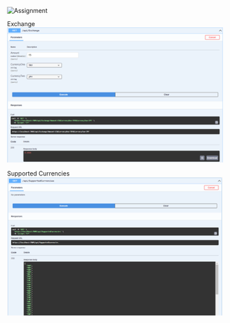 ![Assignment](https://github.com/erencalbay/Exchange/assets/73295969/42f69a62-521d-4601-a27b-160d18e4a0bf)

Exchange
![Supported Currencies](https://github.com/erencalbay/Exchange/blob/main/docs/exchange.png)

Supported Currencies
![Supported Currencies](https://github.com/erencalbay/Exchange/blob/main/docs/supportedcurrencies.png)

